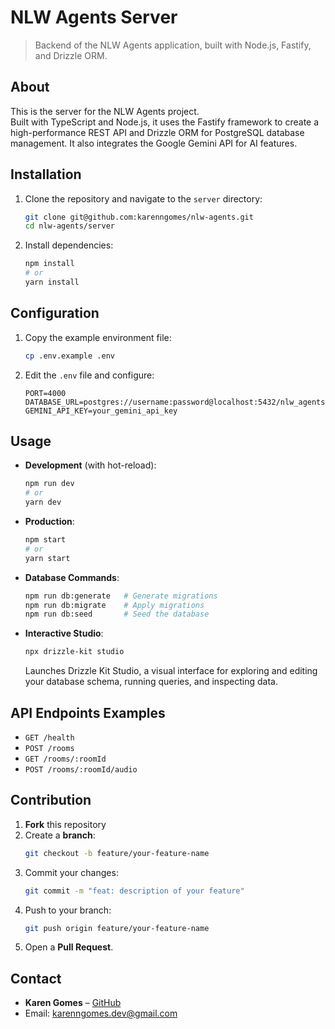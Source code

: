 # NLW Agents Server

> Backend of the NLW Agents application, built with Node.js, Fastify, and Drizzle ORM.

## About

This is the server for the NLW Agents project.  
Built with TypeScript and Node.js, it uses the Fastify framework to create a high-performance REST API and Drizzle ORM for PostgreSQL database management. It also integrates the Google Gemini API for AI features.

## Installation

1. Clone the repository and navigate to the `server` directory:
   ```bash
   git clone git@github.com:karenngomes/nlw-agents.git
   cd nlw-agents/server
   ```
2. Install dependencies:
   ```bash
   npm install
   # or
   yarn install
   ```

## Configuration

1. Copy the example environment file:
   ```bash
   cp .env.example .env
   ```
2. Edit the `.env` file and configure:
   ```env
   PORT=4000
   DATABASE_URL=postgres://username:password@localhost:5432/nlw_agents
   GEMINI_API_KEY=your_gemini_api_key
   ```

## Usage

- **Development** (with hot-reload):
  ```bash
  npm run dev
  # or
  yarn dev
  ```
- **Production**:
  ```bash
  npm start
  # or
  yarn start
  ```
- **Database Commands**:
  ```bash
  npm run db:generate   # Generate migrations
  npm run db:migrate    # Apply migrations
  npm run db:seed       # Seed the database
  ```
- **Interactive Studio**:
  ```bash
  npx drizzle-kit studio
  ```
  Launches Drizzle Kit Studio, a visual interface for exploring and editing your database schema, running queries, and inspecting data.

## API Endpoints Examples

- `GET /health`  
- `POST /rooms`  
- `GET /rooms/:roomId`  
- `POST /rooms/:roomId/audio`  

## Contribution

1. **Fork** this repository  
2. Create a **branch**:
   ```bash
   git checkout -b feature/your-feature-name
   ```
3. Commit your changes:
   ```bash
   git commit -m "feat: description of your feature"
   ```
4. Push to your branch:
   ```bash
   git push origin feature/your-feature-name
   ```
5. Open a **Pull Request**.

## Contact

- **Karen Gomes** – [GitHub](https://github.com/karenngomes)  
- Email: karenngomes.dev@gmail.com  
